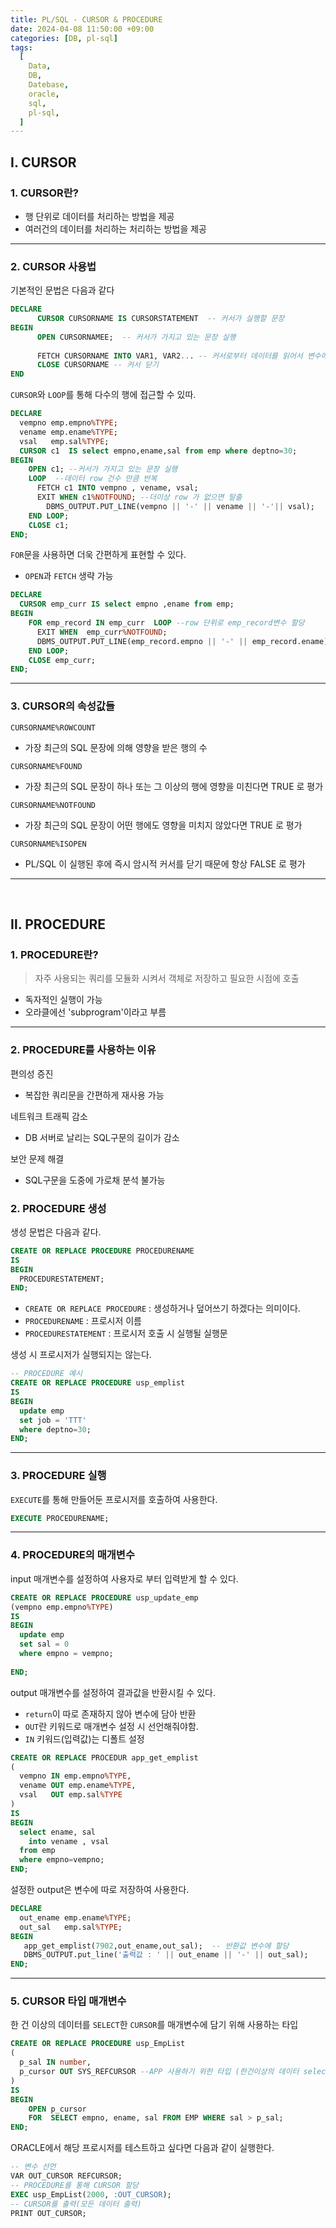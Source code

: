 ```yaml
---
title: PL/SQL - CURSOR & PROCEDURE
date: 2024-04-08 11:50:00 +09:00
categories: [DB, pl-sql]
tags:
  [
    Data,
    DB,
    Datebase,
    oracle,
    sql,
    pl-sql,
  ]
---
```


## Ⅰ. CURSOR

### 1. CURSOR란?

- 행 단위로 데이터를 처리하는 방법을 제공
- 여러건의 데이터를 처리하는 처리하는 방법을 제공

<hr>

### 2. CURSOR 사용법

기본적인 문법은 다음과 같다

```sql
DECLARE
      CURSOR CURSORNAME IS CURSORSTATEMENT  -- 커서가 실행할 문장
BEGIN
      OPEN CURSORNAMEE;  -- 커서가 가지고 있는 문장 실행
          
      FETCH CURSORNAME INTO VAR1, VAR2... -- 커서로부터 데이터를 읽어서 변수에 저장
      CLOSE CURSORNAME -- 커서 닫기
END
```

`CURSOR`와 `LOOP`를 통해 다수의 행에 접근할 수 있따.

```sql
DECLARE
  vempno emp.empno%TYPE;
  vename emp.ename%TYPE;
  vsal   emp.sal%TYPE;
  CURSOR c1  IS select empno,ename,sal from emp where deptno=30;
BEGIN
    OPEN c1; --커서가 가지고 있는 문장 실행
    LOOP  --데이터 row 건수 만큼 반복
      FETCH c1 INTO vempno , vename, vsal;
      EXIT WHEN c1%NOTFOUND; --더이상 row 가 없으면 탈출
        DBMS_OUTPUT.PUT_LINE(vempno || '-' || vename || '-'|| vsal);
    END LOOP;
    CLOSE c1;
END;
```

`FOR`문을 사용하면 더욱 간편하게 표현할 수 있다.
- `OPEN`과 `FETCH` 생략 가능

```sql
DECLARE
  CURSOR emp_curr IS select empno ,ename from emp;
BEGIN
    FOR emp_record IN emp_curr  LOOP --row 단위로 emp_record변수 할당
      EXIT WHEN  emp_curr%NOTFOUND;
      DBMS_OUTPUT.PUT_LINE(emp_record.empno || '-' || emp_record.ename);
    END LOOP;
    CLOSE emp_curr;
END;
```

<hr>

### 3. CURSOR의 속성값들

`CURSORNAME%ROWCOUNT`
- 가장 최근의 SQL 문장에 의해 영향을 받은 행의 수

`CURSORNAME%FOUND` 
- 가장 최근의 SQL 문장이 하나 또는 그 이상의 행에 영향을 미친다면 TRUE 로 평가
  
`CURSORNAME%NOTFOUND` 
- 가장 최근의 SQL 문장이 어떤 행에도 영향을 미치지 않았다면 TRUE 로  평가
  
`CURSORNAME%ISOPEN` 
- PL/SQL 이 실행된 후에 즉시 암시적 커서를 닫기 때문에 항상 FALSE 로 평가

<hr><br>

## Ⅱ. PROCEDURE

### 1. PROCEDURE란?

> 자주 사용되는 쿼리를 모듈화 시켜서 객체로 저장하고 필요한 시점에 호출

- 독자적인 실행이 가능
- 오라클에선 'subprogram'이라고 부름
  
<hr>

### 2. PROCEDURE를 사용하는 이유

편의성 증진
- 복잡한 쿼리문을 간편하게 재사용 가능
  
네트워크 트래픽 감소
- DB 서버로 날리는 SQL구문의 길이가 감소
  
보안 문제 해결
- SQL구문을 도중에 가로채 분석 불가능

### 2. PROCEDURE 생성

생성 문법은 다음과 같다.

```sql
CREATE OR REPLACE PROCEDURE PROCEDURENAME 
IS   
BEGIN
  PROCEDURESTATEMENT;
END;
```

- `CREATE OR REPLACE PROCEDURE` : 생성하거나 덮어쓰기 하겠다는 의미이다.
- `PROCEDURENAME` : 프로시저 이름
- `PROCEDURESTATEMENT` : 프로시저 호출 시 실행될 실행문

생성 시 프로시저가 실행되지는 않는다.

```sql
-- PROCEDURE 예시 
CREATE OR REPLACE PROCEDURE usp_emplist 
IS
BEGIN
  update emp
  set job = 'TTT'
  where deptno=30;
END;
```

<hr>

### 3. PROCEDURE 실행

`EXECUTE`를 통해 만들어둔 프로시저를 호출하여 사용한다.

```sql
EXECUTE PROCEDURENAME;
```

<hr>

### 4. PROCEDURE의 매개변수

input 매개변수를 설정하여 사용자로 부터 입력받게 할 수 있다.

```sql
CREATE OR REPLACE PROCEDURE usp_update_emp
(vempno emp.empno%TYPE)
IS
BEGIN
  update emp
  set sal = 0
  where empno = vempno;
  
END;
```

output 매개변수를 설정하여 결과값을 반환시킬 수 있다.
- `return`이 따로 존재하지 않아 변수에 담아 반환
- `OUT`란 키워드로 매개변수 설정 시 선언해줘야함.
- `IN` 키워드(입력값)는 디폴트 설정

```sql
CREATE OR REPLACE PROCEDUR app_get_emplist
(
  vempno IN emp.empno%TYPE,
  vename OUT emp.ename%TYPE,
  vsal   OUT emp.sal%TYPE
)
IS
BEGIN
  select ename, sal
    into vename , vsal
  from emp
  where empno=vempno;
END;
```

설정한 output은 변수에 따로 저장하여 사용한다.

```sql
DECLARE
  out_ename emp.ename%TYPE;
  out_sal   emp.sal%TYPE;
BEGIN
   app_get_emplist(7902,out_ename,out_sal);  -- 반환값 변수에 할당
   DBMS_OUTPUT.put_line('출력값 : ' || out_ename || '-' || out_sal);
END;
```

<hr>

### 5. CURSOR 타입 매개변수

한 건 이상의 데이터를 `SELECT`한 `CURSOR`를 매개변수에 담기 위해 사용하는 타입

```sql
CREATE OR REPLACE PROCEDURE usp_EmpList
(
  p_sal IN number,
  p_cursor OUT SYS_REFCURSOR --APP 사용하기 위한 타입 (한건이상의 데이터 select 내부적으로 cursor 사용
)
IS
BEGIN
    OPEN p_cursor
    FOR  SELECT empno, ename, sal FROM EMP WHERE sal > p_sal;
END;
```

ORACLE에서 해당 프로시저를 테스트하고 싶다면 다음과 같이 실행한다.

```sql
-- 변수 선언
VAR OUT_CURSOR REFCURSOR; 
-- PROCEDURE를 통해 CURSOR 할당
EXEC usp_EmpList(2000, :OUT_CURSOR); 
-- CURSOR를 출력(모든 데이터 출력)
PRINT OUT_CURSOR;
```
